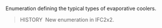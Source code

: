 ﻿Enumeration defining the typical types of evaporative coolers.

> HISTORY&nbsp; New enumeration in IFC2x2.
